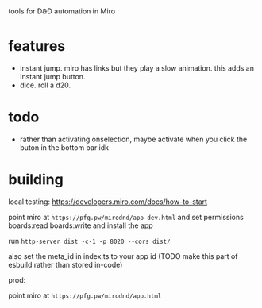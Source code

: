 tools for D🙲D automation in Miro

# features

- instant jump. miro has links but they play a slow animation. this adds an instant jump button.
- dice. roll a d20.

# todo

- rather than activating onselection, maybe activate when you click the buton in the bottom bar idk

# building

local testing: https://developers.miro.com/docs/how-to-start

point miro at `https://pfg.pw/mirodnd/app-dev.html` and set permissions boards:read boards:write and install the app

run `http-server dist -c-1 -p 8020 --cors dist/`

also set the meta_id in index.ts to your app id (TODO make this part of esbuild rather than stored in-code)

prod:

point miro at `https://pfg.pw/mirodnd/app.html`
